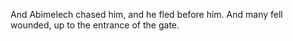 And Abimelech chased him, and he fled before him. And many fell wounded, up to the entrance of the gate.
